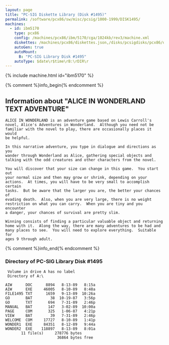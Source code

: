 ```yaml
---
layout: page
title: "PC-SIG Diskette Library (Disk #1495)"
permalink: /software/pcx86/sw/misc/pcsig/1000-1999/DISK1495/
machines:
  - id: ibm5170
    type: pcx86
    config: /machines/pcx86/ibm/5170/cga/1024kb/rev3/machine.xml
    diskettes: /machines/pcx86/diskettes.json,/disks/pcsigdisks/pcx86/diskettes.json
    autoGen: true
    autoMount:
      B: "PC-SIG Library Disk #1495"
    autoType: $date\r$time\rB:\rDIR\r
---
```


{% include machine.html id="ibm5170" %}

{% comment %}info_begin{% endcomment %}

## Information about "ALICE IN WONDERLAND TEXT ADVENTURE"

    ALICE IN WONDERLAND is an adventure game based on Lewis Carroll's
    novel, Alice's Adventures in Wonderland.  Although you need not be
    familiar with the novel to play, there are occasionally places it would
    be helpful.
    
    In this narrative adventure, you type in dialogue and directions as you
    wander through Wonderland as Alice, gathering special objects and
    talking with the odd creatures and other characters from the novel.
    
    You will discover that your size can change in this game.  You start out
    your normal size and then may grow or shrink, depending on your
    actions.  At times, you will have to be very small to accomplish certain
    tasks.  But be aware that the larger you are, the better your chances of
    evading death.  Also, when you are very large, there is no weight
    restriction on what you can carry.  When you are tiny and you encounter
    a danger, your chances of survival are pretty slim.
    
    Winning consists of finding a particular valuable object and returning
    home with it.  Along the way, there are many adventures to be had and
    many places to see.  You will need to explore everything.  Suitable for
    ages 9 through adult.
{% comment %}info_end{% endcomment %}


### Directory of PC-SIG Library Disk #1495

     Volume in drive A has no label
     Directory of A:\

    AIW      DOC      8894   8-13-89   8:15a
    AIW      EXE     46005   8-10-89   8:48a
    FILE1495 TXT      1659   9-13-89  10:26a
    GO       BAT        38  10-19-87   3:56p
    GO       TXT       694   7-31-89   2:46p
    MANUAL   BAT       147   3-02-89  10:00a
    PAGE     COM       325   1-06-87   4:21p
    VIEW     BAT        39   7-31-89   2:46p
    WELCOME  COM     17727   8-10-89   1:41p
    WONDER1  EXE     84351   8-12-89   9:44a
    WONDER2  EXE    118897   8-13-89   8:01a
           11 file(s)     278776 bytes
                           36864 bytes free
